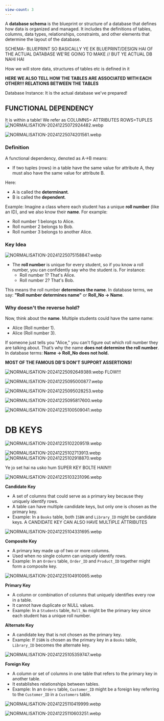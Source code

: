 ```yaml
---
view-count: 3
---
```

A **database schema** is the blueprint or structure of a database that defines how data is organized and managed. It includes the definitions of tables, columns, data types, relationships, constraints, and other elements that determine the layout of the database.

SCHEMA- BLUEPRINT 
SO BASICALLY YE EK BLUEPRINT/DESIGN HAI OF THE ACTUAL DATABASE WE'RE GOING TO MAKE // BUT YE ACTUAL DB NAHI HAI

How we will store data, structures of tables etc is defined in it 

**HERE WE ALSO TELL HOW THE TABLES ARE ASSOCIATED WITH EACH OTHER!!! RELATIONS BETWEEN THE TABLES** 

 Database Instance: It is the actual database we've prepared!

## FUNCTIONAL DEPENDENCY
It is within a table!
We refer as  COLUMNS= ATTRIBUTES  ROWS=TUPLES
![NORMALISATION-20241225072924482.webp](../../../Images/NORMALISATION-20241225072924482.webp)

![NORMALISATION-20241225074201561.webp](../../../Images/NORMALISATION-20241225074201561.webp)


### Definition

A functional dependency, denoted as A→B means:

- If two tuples (rows) in a table have the same value for attribute A, they must also have the same value for attribute B.

Here:

- A is called the **determinant**.
- B is called the **dependent**.


Example: Imagine a class where each student has a unique **roll number** (like an ID), and we also know their **name**. For example:

- Roll number 1 belongs to Alice.
- Roll number 2 belongs to Bob.
- Roll number 3 belongs to another Alice.

### Key Idea
![NORMALISATION-20241225075158847.webp](../../../Images/NORMALISATION-20241225075158847.webp)


- The **roll number** is unique for every student, so if you know a roll number, you can confidently say who the student is. For instance:
    - Roll number 1? That's Alice.
    - Roll number 2? That's Bob.

This means the roll number **determines the name**. In database terms, we say: **"Roll number determines name"** or **Roll_No → Name**.

### Why doesn't the reverse hold?

Now, think about the **name**. Multiple students could have the same name:

- Alice (Roll number 1).
- Alice (Roll number 3).

If someone just tells you "Alice," you can't figure out which roll number they are talking about. That’s why the name **does not determine the roll number**. In database terms: **Name → Roll_No does not hold.**


**MOST OF THE FAMOUS DB'S DON'T SUPPORT ASSERTIONS!**

![NORMALISATION-20241225092649389.webp](../../../Images/NORMALISATION-20241225092649389.webp)
FLOW!!!

![NORMALISATION-20241225095000877.webp](../../../Images/NORMALISATION-20241225095000877.webp)

![NORMALISATION-20241225095028253.webp](../../../Images/NORMALISATION-20241225095028253.webp)

![NORMALISATION-20241225095817600.webp](../../../Images/NORMALISATION-20241225095817600.webp)

![NORMALISATION-20241225100509041.webp](../../../Images/NORMALISATION-20241225100509041.webp)


# DB KEYS 


![NORMALISATION-20241225102209519.webp](../../../Images/NORMALISATION-20241225102209519.webp)


![NORMALISATION-20241225102713913.webp](../../../Images/NORMALISATION-20241225102713913.webp)
![NORMALISATION-20241225102918870.webp](../../../Images/NORMALISATION-20241225102918870.webp)

Ye jo set hai na usko hum SUPER KEY BOLTE HAIN!!!


![NORMALISATION-20241225103231096.webp](../../../Images/NORMALISATION-20241225103231096.webp)

**Candidate Key**

- A set of columns that could serve as a primary key because they uniquely identify rows.
- A table can have multiple candidate keys, but only one is chosen as the primary key.
- Example: In a `Books` table, both `ISBN` and `Library_ID` might be candidate keys.
A CANDIDATE KEY CAN ALSO HAVE MULTIPLE ATTRIBUTES

![NORMALISATION-20241225104331695.webp](../../../Images/NORMALISATION-20241225104331695.webp)


**Composite Key**

- A primary key made up of two or more columns.
- Used when no single column can uniquely identify rows.
- Example: In an `Orders` table, `Order_ID` and `Product_ID` together might form a composite key.

![NORMALISATION-20241225104910065.webp](../../../Images/NORMALISATION-20241225104910065.webp)


**Primary Key**

- A column or combination of columns that uniquely identifies every row in a table.
- It cannot have duplicate or NULL values.
- Example: In a `Students` table, `Roll_No` might be the primary key since each student has a unique roll number.

**Alternate Key**

- A candidate key that is not chosen as the primary key.
- Example: If `ISBN` is chosen as the primary key in a `Books` table, `Library_ID` becomes the alternate key.

![NORMALISATION-20241225105359747.webp](../../../Images/NORMALISATION-20241225105359747.webp)

**Foreign Key**

- A column or set of columns in one table that refers to the primary key in another table.
- It establishes relationships between tables.
- Example: In an `Orders` table, `Customer_ID` might be a foreign key referring to the `Customer_ID` in a `Customers` table.

![NORMALISATION-20241225110419999.webp](../../../Images/NORMALISATION-20241225110419999.webp)

![NORMALISATION-20241225110603251.webp](../../../Images/NORMALISATION-20241225110603251.webp)


